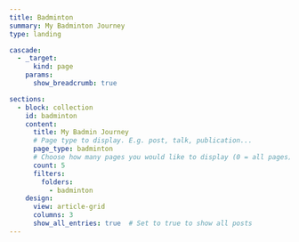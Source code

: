```yaml
---
title: Badminton
summary: My Badminton Journey
type: landing

cascade:
  - _target:
      kind: page
    params:
      show_breadcrumb: true

sections:
  - block: collection
    id: badminton
    content:
      title: My Badmin Journey
      # Page type to display. E.g. post, talk, publication...
      page_type: badminton
      # Choose how many pages you would like to display (0 = all pages)
      count: 5
      filters:
        folders:
          - badminton
    design:
      view: article-grid
      columns: 3
      show_all_entries: true  # Set to true to show all posts
---
```

